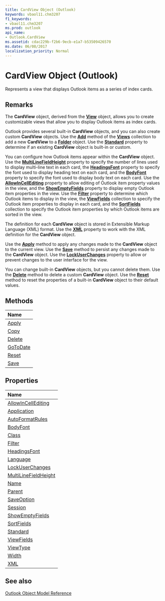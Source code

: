 ```yaml
---
title: CardView Object (Outlook)
keywords: vbaol11.chm3207
f1_keywords:
- vbaol11.chm3207
ms.prod: outlook
api_name:
- Outlook.CardView
ms.assetid: cdac229b-f2b6-9ecb-e1a7-b53509426570
ms.date: 06/08/2017
localization_priority: Normal
---
```



# CardView Object (Outlook)

Represents a view that displays Outlook items as a series of index cards.


## Remarks

The  **CardView** object, derived from the **[View](Outlook.View.md)** object, allows you to create customizable views that allow you to display Outlook items as index cards.

Outlook provides several built-in  **CardView** objects, and you can also create custom **CardView** objects. Use the **[Add](Outlook.Views.Add.md)** method of the **[Views](Outlook.Views.md)** collection to add a new **CardView** to a **[Folder](Outlook.Folder.md)** object. Use the **[Standard](Outlook.CardView.Standard.md)** property to determine if an existing **CardView** object is built-in or custom.

You can configure how Outlook items appear within the  **CardView** object. Use the **[MultiLineFieldHeight](Outlook.CardView.MultiLineFieldHeight.md)** property to specify the number of lines used to display multi-line text in each card, the **[HeadingsFont](Outlook.CardView.HeadingsFont.md)** property to specify the font used to display heading text on each card, and the **[BodyFont](Outlook.CardView.BodyFont.md)** property to specify the font used to display body text on each card. Use the **[AllowInCellEditing](Outlook.CardView.AllowInCellEditing.md)** property to allow editing of Outlook item property values in the view, and the **[ShowEmptyFields](Outlook.CardView.ShowEmptyFields.md)** property to display empty Outlook item properties in the view. Use the **[Filter](Outlook.CardView.Filter.md)** property to determine which Outlook items to display in the view, the **[ViewFields](Outlook.CardView.ViewFields.md)** collection to specify the Outlook item properties to display in each card, and the **[SortFields](Outlook.CardView.SortFields.md)** collection to specify the Outlook item properties by which Outlook items are sorted in the view.

The definition for each  **CardView** object is stored in Extensible Markup Language (XML) format. Use the **[XML](Outlook.CardView.XML.md)** property to work with the XML definition for the **CardView** object.

Use the  **[Apply](Outlook.CardView.Apply.md)** method to apply any changes made to the **CardView** object to the current view. Use the **[Save](Outlook.CardView.Save.md)** method to persist any changes made to the **CardView** object. Use the **[LockUserChanges](Outlook.CardView.LockUserChanges.md)** property to allow or prevent changes to the user interface for the view.

You can change built-in  **CardView** objects, but you cannot delete them. Use the **[Delete](Outlook.CardView.Delete.md)** method to delete a custom **CardView** object. Use the **[Reset](Outlook.CardView.Reset.md)** method to reset the properties of a built-in **CardView** object to their default values.


## Methods



|Name|
|:-----|
|[Apply](Outlook.CardView.Apply.md)|
|[Copy](Outlook.CardView.Copy.md)|
|[Delete](Outlook.CardView.Delete.md)|
|[GoToDate](Outlook.CardView.GoToDate.md)|
|[Reset](Outlook.CardView.Reset.md)|
|[Save](Outlook.CardView.Save.md)|

## Properties



|Name|
|:-----|
|[AllowInCellEditing](Outlook.CardView.AllowInCellEditing.md)|
|[Application](Outlook.CardView.Application.md)|
|[AutoFormatRules](Outlook.CardView.AutoFormatRules.md)|
|[BodyFont](Outlook.CardView.BodyFont.md)|
|[Class](Outlook.CardView.Class.md)|
|[Filter](Outlook.CardView.Filter.md)|
|[HeadingsFont](Outlook.CardView.HeadingsFont.md)|
|[Language](Outlook.CardView.Language.md)|
|[LockUserChanges](Outlook.CardView.LockUserChanges.md)|
|[MultiLineFieldHeight](Outlook.CardView.MultiLineFieldHeight.md)|
|[Name](Outlook.CardView.Name.md)|
|[Parent](Outlook.CardView.Parent.md)|
|[SaveOption](Outlook.CardView.SaveOption.md)|
|[Session](Outlook.CardView.Session.md)|
|[ShowEmptyFields](Outlook.CardView.ShowEmptyFields.md)|
|[SortFields](Outlook.CardView.SortFields.md)|
|[Standard](Outlook.CardView.Standard.md)|
|[ViewFields](Outlook.CardView.ViewFields.md)|
|[ViewType](Outlook.CardView.ViewType.md)|
|[Width](Outlook.CardView.Width.md)|
|[XML](Outlook.CardView.XML.md)|

## See also


[Outlook Object Model Reference](./overview/Outlook/object-model.md)
